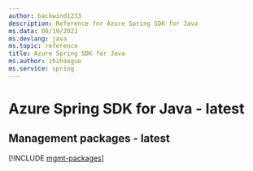 ```yaml
---
author: backwind1233
description: Reference for Azure Spring SDK for Java
ms.data: 08/19/2022
ms.devlang: java
ms.topic: reference
title: Azure Spring SDK for Java
ms.author: zhihaoguo
ms.service: spring
---
```

# Azure Spring SDK for Java - latest

## Management packages - latest
[!INCLUDE [mgmt-packages](spring-mgmt-index.md)]